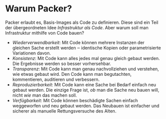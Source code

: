 # Warum Packer?

Packer erlaubt es, Basis-Images als Code zu definieren. Diese sind ein Teil der
übergeordneten Idee _Infrastruktur als Code_. Aber warum soll man Infrastruktur
mithilfe von Code bauen?

- _Wiederverwendbarkeit_: Mit Code können mehrere Instanzen der gleichen Sache
  erstellt werden ‒ identische Kopien oder parametrisierte Variationen davon.
- _Konsistenz_: Mit Code kann alles jedes mal genau gleich gebaut werden. Die
  Ergebnisse werden so besser vorhersehbar.
- _Transparenz_: Mit Code kann man genau nachvollziehen und verstehen, wie etwas
  gebaut wird. Den Code kann man begutachten, kommentieren, auditieren und
  verbessern.
- _Reproduzierbarkeit_: Mit Code kann eine Sache bei Bedarf einfach neu gebaut
  werden. Die einzige Frage ist, _ob_ man die Sache neu bauen will, nicht _wie_
  man das machen soll.
- _Verfügbarkeit_: Mit Code können beschädigte Sachen einfach weggeworfen und
  neu gebaut werden. Das Neubauen ist einfacher und sicherer als
  manuelle Rettungsversuche des Alten.
